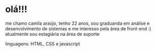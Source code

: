 # olá!!!

me chamo camila araújo, tenho 22 anos, sou graduanda em análise e desenvolvimento de sistemas e me interesso pela área de front-end :) atualmente sou estagiária na área de suporte

linguagens: HTML, CSS e javascript